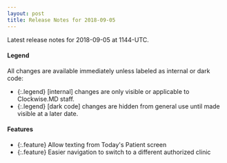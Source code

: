 ```yaml
---
layout: post
title: Release Notes for 2018-09-05
---
```


Latest release notes for 2018-09-05 at 1144-UTC.

<div class='legend' markdown='1'>

#### Legend

All changes are available immediately unless labeled as internal or dark code:

- {:.legend} [internal] changes are only visible or applicable to Clockwise.MD staff.
- {:.legend} [dark code] changes are hidden from general use until made visible at a later date.

</div>

<div class='features' markdown='1'>

#### Features

- {:.feature} Allow texting from Today's Patient screen
- {:.feature} Easier navigation to switch to a different authorized clinic

</div>
